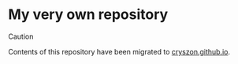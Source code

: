 # My very own repository

> [!CAUTION]
> Contents of this repository have been migrated to [cryszon.github.io](https://cryszon.github.io/).
